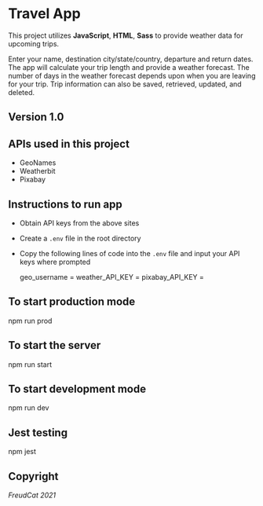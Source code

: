 # Travel App
This project utilizes **JavaScript**, **HTML**, **Sass** to provide weather data for upcoming trips. 

Enter your name, destination city/state/country, departure and return dates. The app will calculate your trip length and provide a weather forecast. The number of days in the weather forecast depends upon when you are leaving for your trip. Trip information can also be saved, retrieved, updated, and deleted.

## Version 1.0

## APIs used in this project 
- GeoNames 
- Weatherbit
- Pixabay

## Instructions to run app 
- Obtain API keys from the above sites 
- Create a `.env` file in the root directory 
- Copy the following lines of code into the `.env` file and input your API keys where prompted

  geo_username = <API key here>
  weather_API_KEY = <API key here>
  pixabay_API_KEY = <API key here>  

## To start production mode  
  npm run prod

## To start the server 
  npm run start

## To start development mode  
  npm run dev

## Jest testing 
  npm jest

## Copyright
_FreudCat 2021_